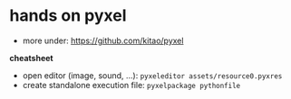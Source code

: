 # hands on pyxel
* more under: https://github.com/kitao/pyxel

__cheatsheet__
* open editor (image, sound, ...): ```pyxeleditor assets/resource0.pyxres```
* create standalone execution file: ```pyxelpackage pythonfile```
